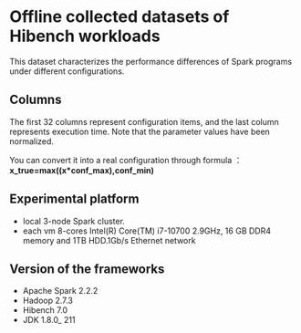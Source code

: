 # Offline collected datasets of Hibench workloads
This dataset characterizes the performance differences of Spark programs under different configurations.

## Columns
The first 32 columns represent configuration items, and the last column represents execution time.
Note that the parameter values have been normalized.


You can convert it into a real configuration through formula ：**x_true=max((x*conf_max),conf_min)**

## Experimental platform
- local 3-node Spark cluster.
- each vm 8-cores Intel(R) Core(TM) i7-10700 2.9GHz, 16 GB DDR4 memory and 1TB HDD.1Gb/s Ethernet network

## Version of the frameworks 
- Apache Spark 2.2.2
- Hadoop 2.7.3
- Hibench 7.0
- JDK 1.8.0_ 211
